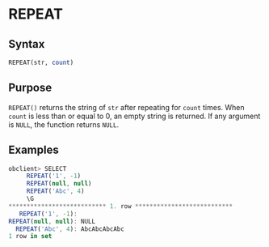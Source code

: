 # REPEAT

## Syntax

```sql
REPEAT(str, count)
```

## Purpose

`REPEAT()` returns the string of `str` after repeating for `count` times. When `count` is less than or equal to 0, an empty string is returned. If any argument is `NULL`, the function returns `NULL`.

## Examples

```javascript
obclient> SELECT
     REPEAT('1', -1)
     REPEAT(null, null)
     REPEAT('Abc', 4)
     \G
*************************** 1. row ***************************
   REPEAT('1', -1):
REPEAT(null, null): NULL
  REPEAT('Abc', 4): AbcAbcAbcAbc
1 row in set
```
